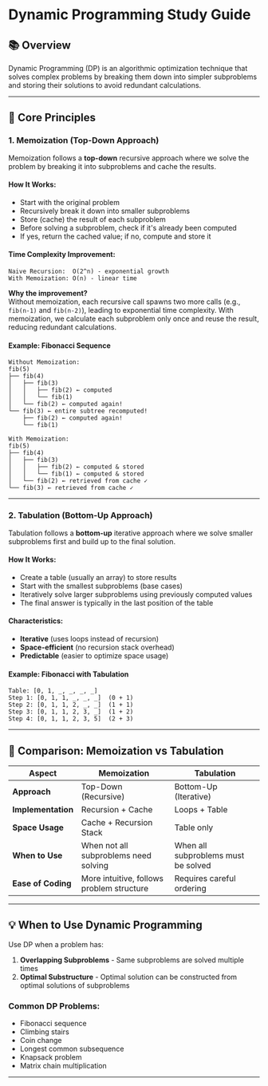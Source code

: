 # Dynamic Programming Study Guide

## 📚 Overview

Dynamic Programming (DP) is an algorithmic optimization technique that solves complex problems by breaking them down into simpler subproblems and storing their solutions to avoid redundant calculations.

---

## 🎯 Core Principles

### 1. **Memoization (Top-Down Approach)**

Memoization follows a **top-down** recursive approach where we solve the problem by breaking it into subproblems and cache the results.

#### How It Works:

- Start with the original problem
- Recursively break it down into smaller subproblems
- Store (cache) the result of each subproblem
- Before solving a subproblem, check if it's already been computed
- If yes, return the cached value; if no, compute and store it

#### Time Complexity Improvement:

```
Naive Recursion:  O(2^n) - exponential growth
With Memoization: O(n) - linear time
```

**Why the improvement?**  
Without memoization, each recursive call spawns two more calls (e.g., `fib(n-1)` and `fib(n-2)`), leading to exponential time complexity. With memoization, we calculate each subproblem only once and reuse the result, reducing redundant calculations.

#### Example: Fibonacci Sequence

```
Without Memoization:
fib(5)
├── fib(4)
│   ├── fib(3)
│   │   ├── fib(2) ← computed
│   │   └── fib(1)
│   └── fib(2) ← computed again!
└── fib(3) ← entire subtree recomputed!
    ├── fib(2) ← computed again!
    └── fib(1)

With Memoization:
fib(5)
├── fib(4)
│   ├── fib(3)
│   │   ├── fib(2) ← computed & stored
│   │   └── fib(1) ← computed & stored
│   └── fib(2) ← retrieved from cache ✓
└── fib(3) ← retrieved from cache ✓
```

---

### 2. **Tabulation (Bottom-Up Approach)**

Tabulation follows a **bottom-up** iterative approach where we solve smaller subproblems first and build up to the final solution.

#### How It Works:

- Create a table (usually an array) to store results
- Start with the smallest subproblems (base cases)
- Iteratively solve larger subproblems using previously computed values
- The final answer is typically in the last position of the table

#### Characteristics:

- **Iterative** (uses loops instead of recursion)
- **Space-efficient** (no recursion stack overhead)
- **Predictable** (easier to optimize space usage)

#### Example: Fibonacci with Tabulation

```
Table: [0, 1, _, _, _, _]
Step 1: [0, 1, 1, _, _, _]  (0 + 1)
Step 2: [0, 1, 1, 2, _, _]  (1 + 1)
Step 3: [0, 1, 1, 2, 3, _]  (1 + 2)
Step 4: [0, 1, 1, 2, 3, 5]  (2 + 3)
```

---

## 🔄 Comparison: Memoization vs Tabulation

| Aspect             | Memoization                               | Tabulation                          |
| ------------------ | ----------------------------------------- | ----------------------------------- |
| **Approach**       | Top-Down (Recursive)                      | Bottom-Up (Iterative)               |
| **Implementation** | Recursion + Cache                         | Loops + Table                       |
| **Space Usage**    | Cache + Recursion Stack                   | Table only                          |
| **When to Use**    | When not all subproblems need solving     | When all subproblems must be solved |
| **Ease of Coding** | More intuitive, follows problem structure | Requires careful ordering           |

---

## 💡 When to Use Dynamic Programming

Use DP when a problem has:

1. **Overlapping Subproblems** - Same subproblems are solved multiple times
2. **Optimal Substructure** - Optimal solution can be constructed from optimal solutions of subproblems

### Common DP Problems:

- Fibonacci sequence
- Climbing stairs
- Coin change
- Longest common subsequence
- Knapsack problem
- Matrix chain multiplication

---
